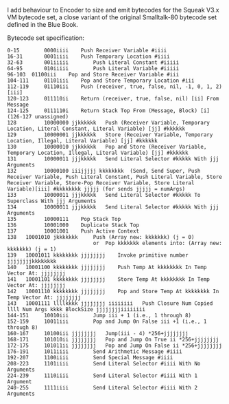 I add behaviour to Encoder to size and emit bytecodes for the Squeak V3.x VM bytecode set, a close variant of the original Smalltalk-80 bytecode set defined in the Blue Book.

Bytecode set specification:

	0-15 		0000iiii 	Push Receiver Variable #iiii
	16-31 		0001iiii 	Push Temporary Location #iiii
	32-63 		001iiiii 		Push Literal Constant #iiiii
	64-95 		010iiiii 		Push Literal Variable #iiiii
	96-103 	01100iii 	Pop and Store Receiver Variable #iii
	104-111 	01101iii 	Pop and Store Temporary Location #iii
	112-119 	01110iii 	Push (receiver, true, false, nil, -1, 0, 1, 2) [iii]
	120-123 	011110ii 	Return (receiver, true, false, nil) [ii] From Message
	124-125 	0111110i 	Return Stack Top From (Message, Block) [i]
	(126-127 unassigned)
	128 		10000000 jjkkkkkk 	Push (Receiver Variable, Temporary Location, Literal Constant, Literal Variable) [jj] #kkkkkk
	129 		10000001 jjkkkkkk 	Store (Receiver Variable, Temporary Location, Illegal, Literal Variable) [jj] #kkkkkk
	130 		10000010 jjkkkkkk 	Pop and Store (Receiver Variable, Temporary Location, Illegal, Literal Variable) [jj] #kkkkkk
	131 		10000011 jjjkkkkk 	Send Literal Selector #kkkkk With jjj Arguments
	132 		10000100 iiijjjjj kkkkkkkk 	(Send, Send Super, Push Receiver Variable, Push Literal Constant, Push Literal Variable, Store Receiver Variable, Store-Pop Receiver Variable, Store Literal Variable)[iii] #kkkkkkkk jjjjj (for sends jjjjj = numArgs)
	133 		10000011 jjjkkkkk 	Send Literal Selector #kkkkk To Superclass With jjj Arguments
	134 		10000011 jjjkkkkk 	Send Literal Selector #kkkkk With jjj Arguments
	135 		10000111 	Pop Stack Top
	136 		10001000 	Duplicate Stack Top
	137 		10001001 	Push Active Context
	138   10001010 jkkkkkkk		Push (Array new: kkkkkkk) (j = 0)
								or	Pop kkkkkkk elements into: (Array new: kkkkkkk) (j = 1)
	139   10001011 kkkkkkkk jjjjjjjj 	Invoke primitive number jjjjjjjjkkkkkkkk
	140   10001100 kkkkkkkk jjjjjjjj 	Push Temp At kkkkkkkk In Temp Vector At: jjjjjjjj
	141   10001101 kkkkkkkk jjjjjjjj 	Store Temp At kkkkkkkk In Temp Vector At: jjjjjjjj
	142   10001110 kkkkkkkk jjjjjjjj 	Pop and Store Temp At kkkkkkkk In Temp Vector At: jjjjjjjj
	143   10001111 llllkkkk jjjjjjjj iiiiiiii	Push Closure Num Copied llll Num Args kkkk BlockSize jjjjjjjjiiiiiiii
	144-151 	10010iii 		Jump iii + 1 (i.e., 1 through 8)
	152-159 	10011iii 		Pop and Jump 0n False iii +1 (i.e., 1 through 8)
	160-167 	10100iii jjjjjjjj 	Jump(iii - 4) *256+jjjjjjjj
	168-171 	101010ii jjjjjjjj 	Pop and Jump On True ii *256+jjjjjjjj
	172-175 	101011ii jjjjjjjj 	Pop and Jump On False ii *256+jjjjjjjj
	176-191 	1011iiii 		Send Arithmetic Message #iiii
	192-207 	1100iiii 		Send Special Message #iiii
	208-223 	1101iiii 		Send Literal Selector #iiii With No Arguments
	224-239 	1110iiii 		Send Literal Selector #iiii With 1 Argument
	240-255 	1111iiii 		Send Literal Selector #iiii With 2 Arguments